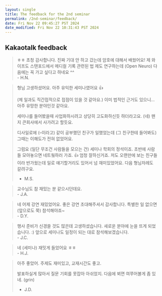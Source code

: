 ```yaml
---
layout: single
title: The feedback for the 2nd seminar
permalink: /2nd-seminar/feedback/
date: Fri Nov 22 09:45:27 PST 2024
date_modified: Fri Nov 22 10:31:43 PST 2024
---
```


<head>
	<link rel="stylesheet" href="/resource/styles.css">
</head>

<h2>
	Kakaotalk feedback
</h2>

<blockquote>
ㅎㅎ 초청 감사합니다. 진짜 기대 안 하고 갔는데
암호에 대해서 배웠어요! 제 와이프도 스탠포드에서 메디컬 기록 관련된 법 제도 연구하는데 (Open Neuro) 다음에는 꼭 가고 싶다고 하네요 ^^
<br>
- H.N.
</blockquote>

<blockquote>
<p>
형님 고생하셨어요. 아주 유익한 세미나였어요 👍
</p>
<p>
(제 일과도 직간접적으로 접점이 있을 것 같아요.)
이미 법적인 근거도 있으니… 아주 유망한 분야인것 같아요.
</p>
<p>
세미나를 들어봤을때 사업화하시려고 상당히 고도화하신듯 하더라고요.
(네) 왠지 큰회사에서 사가려고 할듯요.
</p>
<p>
디사일로에 (&ndash;이라고) 같이 공부했던 친구가 일했었는데 (그 친구한테 들어봐도) 그때는 이해도가 전혀 없었어요.
</p>
<p>
그럼요 (일단 무조건 사람들을 모으는 건) 세미나 학회의 정석이죠.
초반에 사람들 모아놓으면 네트웤하러 가죠. 👍
엄청 잘하신거죠.
저도 오랜만에 보는 친구들이라 반가웠는데 일로 얘기할거리도 있어서 넘 재미있었어요.
다음 형님차례도 갈려구요.
</p>

- M.S.
</blockquote>

<blockquote>
교수님도 참 재밌는 분 같으시던데요.

<br>
- J.A.
</blockquote>

<blockquote>
네 어제 강연 재밌었어요.
좋은 강연 초대해주셔서 감사합니다.
특별한 일 없으면 (앞으로도 쭉) 참석해야죠~

<br>
- D.Y.
</blockquote>

<blockquote>
행사 준비가 신경쓸 것도 많은데 고생하셨습니다.
새로운 분야에 눈을 뜨게 되었습니다.
:)
앞으로 세미나도 일정이 되는 대로 참석해보겠습니다.

<br>
- J.C.
</blockquote>

<blockquote>
네 (세미나) 재밋게 들었어요 ㅎㅎ

<br>
- H.J.
</blockquote>

<blockquote>
<p>
아주 좋았어.
주제도 재미있고, 교재시간도 좋고.
</p>
<p>
발표하실게 많아서 질문 기회를 못잡아 아쉬었지. 다음에 뵈면 여쭈어볼게 좀 있네. (grin)
</p>

- J.D.
</blockquote>

